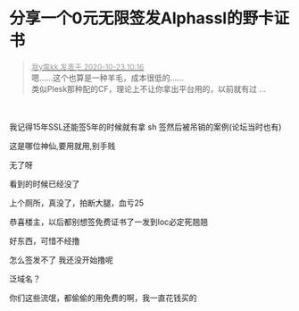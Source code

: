 # 分享一个0元无限签发Alphassl的野卡证书


<div class="quote"><blockquote><font size="2"><a href="https://www.hostloc.com/forum.php?mod=redirect&amp;goto=findpost&amp;pid=9339786&amp;ptid=757476" target="_blank"><font color="#999999">我y零kk 发表于 2020-10-23 10:16</font></a></font><br />
嗯……这个也算是一种羊毛，成本很低的……<br />
类似Plesk那种配的CF，理论上不让你拿出平台用的，以前就有过 ...</blockquote></div><br />
<br />
我记得15年SSL还能签5年的时候就有拿 sh 签然后被吊销的案例(论坛当时也有)

<img id="aimg_D8oW6" onclick="zoom(this, this.src, 0, 0, 0)" class="zoom" src="https://i.loli.net/2020/10/23/agkmlcAGIpCyqdf.png" onmouseover="img_onmouseoverfunc(this)" onload="thumbImg(this)" border="0" alt="" /><br />
这是哪位神仙,要用就用,别手贱<br />


无了呀

<img src="static/image/smiley/yct/020.gif" smilieid="47" border="0" alt="" />看到的时候已经没了

上个厕所，真没了，拍断大腿，血亏25&nbsp;&nbsp;<img src="static/image/smiley/default/mad.gif" smilieid="11" border="0" alt="" />

恭喜楼主，以后都别想签免费证书了<img src="static/image/smiley/default/lol.gif" smilieid="12" border="0" alt="" />一发到loc必定死翘翘

好东西，可惜不经撸

怎么签发不了 我还没开始撸呢

泛域名？<img id="aimg_sySY6" onclick="zoom(this, this.src, 0, 0, 0)" class="zoom" src="https://cdn.jsdelivr.net/gh/hishis/forum-master/public/images/patch.gif" onmouseover="img_onmouseoverfunc(this)" onload="thumbImg(this)" border="0" alt="" />

你们这些流氓，都偷偷的用免费的啊，我一直花钱买的 <img src="static/image/smiley/default/cry.gif" smilieid="4" border="0" alt="" />
